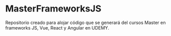 # MasterFrameworksJS
Repositorio creado para alojar código que se generará del cursos Master en frameworks JS, Vue, React y Angular en UDEMY.
